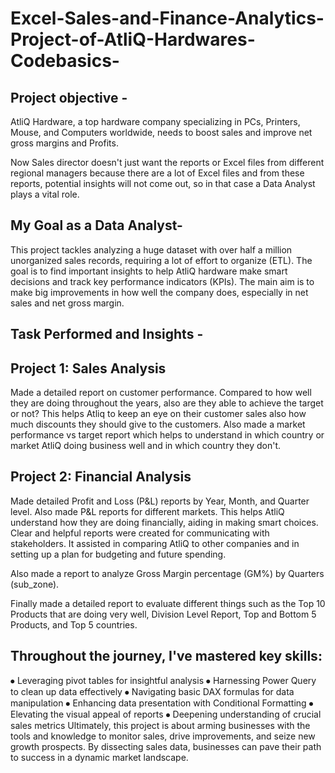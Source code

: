 # Excel-Sales-and-Finance-Analytics-Project-of-AtliQ-Hardwares-Codebasics-

 ## Project objective -

 AtliQ Hardware, a top hardware company specializing in PCs, Printers, Mouse, and Computers worldwide, needs to boost sales and improve net gross margins and Profits.

Now Sales director doesn't just want the reports or Excel files from different regional managers because there are a lot of Excel files and from these reports, potential insights will not come out, so in that case a Data Analyst plays a vital role.

## My Goal as a Data Analyst-
This project tackles analyzing a huge dataset with over half a million unorganized sales records, requiring a lot of effort to organize (ETL). The goal is to find important insights to help AtliQ hardware make smart decisions and track key performance indicators (KPIs). The main aim is to make big improvements in how well the company does, especially in net sales and net gross margin.

## Task Performed and Insights -
## Project 1: Sales Analysis
Made a detailed report on customer performance. Compared to how well they are doing throughout the years, also are they able to achieve the target or not? This helps Atliq to keep an eye on their customer sales also how much discounts they should give to the customers. Also made a market performance vs target report which helps to understand in which country or market AtliQ doing business well and in which country they don't.

## Project 2: Financial Analysis
Made detailed Profit and Loss (P&L) reports by Year, Month, and Quarter level. Also made P&L reports for different markets. This helps AtliQ understand how they are doing financially, aiding in making smart choices. Clear and helpful reports were created for communicating with stakeholders. It assisted in comparing AtliQ to other companies and in setting up a plan for budgeting and future spending.

Also made a report to analyze Gross Margin percentage (GM%) by Quarters (sub_zone).

Finally made a detailed report to evaluate different things such as the Top 10 Products that are doing very well, Division Level Report, Top and Bottom 5 Products, and Top 5 countries.

## Throughout the journey, I've mastered key skills:

⦁ Leveraging pivot tables for insightful analysis
⦁ Harnessing Power Query to clean up data effectively
⦁ Navigating basic DAX formulas for data manipulation
⦁ Enhancing data presentation with Conditional Formatting
⦁ Elevating the visual appeal of reports
⦁ Deepening understanding of crucial sales metrics
Ultimately, this project is about arming businesses with the tools and knowledge to monitor sales, drive improvements, and seize new growth prospects. By dissecting sales data, businesses can pave their path to success in a dynamic market landscape.
